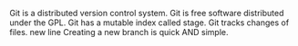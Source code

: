 Git is a distributed version control system.
Git is free software distributed under the GPL.
Git has a mutable index called stage.
Git tracks changes of files.
new line
Creating a new branch is quick AND simple.
